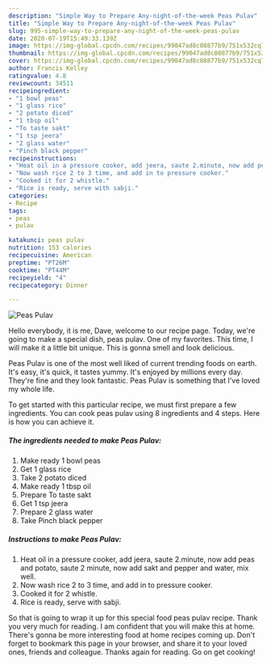 ```yaml
---
description: "Simple Way to Prepare Any-night-of-the-week Peas Pulav"
title: "Simple Way to Prepare Any-night-of-the-week Peas Pulav"
slug: 995-simple-way-to-prepare-any-night-of-the-week-peas-pulav
date: 2020-07-19T15:49:33.139Z
image: https://img-global.cpcdn.com/recipes/99047ad8c08877b9/751x532cq70/peas-pulav-recipe-main-photo.jpg
thumbnail: https://img-global.cpcdn.com/recipes/99047ad8c08877b9/751x532cq70/peas-pulav-recipe-main-photo.jpg
cover: https://img-global.cpcdn.com/recipes/99047ad8c08877b9/751x532cq70/peas-pulav-recipe-main-photo.jpg
author: Francis Kelley
ratingvalue: 4.8
reviewcount: 34511
recipeingredient:
- "1 bowl peas"
- "1 glass rice"
- "2 potato diced"
- "1 tbsp oil"
- "To taste sakt"
- "1 tsp jeera"
- "2 glass water"
- "Pinch black pepper"
recipeinstructions:
- "Heat oil in a pressure cooker, add jeera, saute 2.minute, now add peas and potato, saute 2 minute, now add sakt and pepper and water, mix well."
- "Now wash rice 2 to 3 time, and add in to pressure cooker."
- "Cooked it for 2 whistle."
- "Rice is ready, serve with sabji."
categories:
- Recipe
tags:
- peas
- pulav

katakunci: peas pulav 
nutrition: 153 calories
recipecuisine: American
preptime: "PT26M"
cooktime: "PT44M"
recipeyield: "4"
recipecategory: Dinner

---
```



![Peas Pulav](https://img-global.cpcdn.com/recipes/99047ad8c08877b9/751x532cq70/peas-pulav-recipe-main-photo.jpg)

Hello everybody, it is me, Dave, welcome to our recipe page. Today, we're going to make a special dish, peas pulav. One of my favorites. This time, I will make it a little bit unique. This is gonna smell and look delicious.



Peas Pulav is one of the most well liked of current trending foods on earth. It's easy, it's quick, it tastes yummy. It's enjoyed by millions every day. They're fine and they look fantastic. Peas Pulav is something that I've loved my whole life.


To get started with this particular recipe, we must first prepare a few ingredients. You can cook peas pulav using 8 ingredients and 4 steps. Here is how you can achieve it.

<!--inarticleads1-->

##### The ingredients needed to make Peas Pulav:

1. Make ready 1 bowl peas
1. Get 1 glass rice
1. Take 2 potato diced
1. Make ready 1 tbsp oil
1. Prepare To taste sakt
1. Get 1 tsp jeera
1. Prepare 2 glass water
1. Take Pinch black pepper




<!--inarticleads2-->

##### Instructions to make Peas Pulav:

1. Heat oil in a pressure cooker, add jeera, saute 2.minute, now add peas and potato, saute 2 minute, now add sakt and pepper and water, mix well.
1. Now wash rice 2 to 3 time, and add in to pressure cooker.
1. Cooked it for 2 whistle.
1. Rice is ready, serve with sabji.




So that is going to wrap it up for this special food peas pulav recipe. Thank you very much for reading. I am confident that you will make this at home. There's gonna be more interesting food at home recipes coming up. Don't forget to bookmark this page in your browser, and share it to your loved ones, friends and colleague. Thanks again for reading. Go on get cooking!
